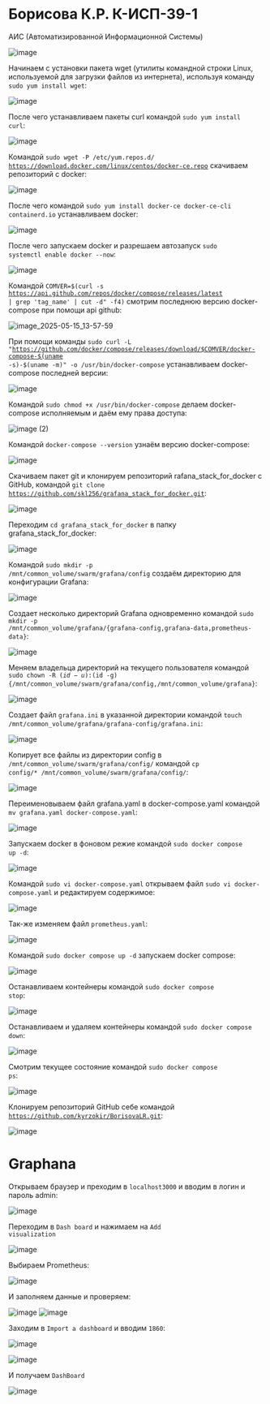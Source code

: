 <h1> Борисова К.Р. К-ИСП-39-1 </h1> 

АИС (Автоматизированной Информационной Системы)

![image](https://github.com/user-attachments/assets/079ecc14-8b07-4d55-aff2-41dac92cf19c)  

Начинаем с установки пакета wget (утилиты командной строки Linux, используемой для загрузки файлов из интернета), используя команду <code>sudo yum install wget</code>: 

![image](https://github.com/user-attachments/assets/12b55244-1be3-48ac-b02a-21094399553e)  

После чего устанавливаем пакеты curl командой <code>sudo yum install curl</code>:

![image](https://github.com/user-attachments/assets/41711237-f6ea-466c-9c84-fb84392c4d60)

Командой <code>sudo wget -P /etc/yum.repos.d/ https://download.docker.com/linux/centos/docker-ce.repo</code> скачиваем репозиторий с docker:

![image](https://github.com/user-attachments/assets/993f5fc2-2883-4246-99e0-f939812ded11)

После чего командой <code>sudo yum install docker-ce docker-ce-cli containerd.io</code> устанавливаем docker:

![image](https://github.com/user-attachments/assets/54275fb1-6eef-4ca4-a82a-a63481928c35)

После чего запускаем docker и разрешаем автозапуск <code>sudo systemctl enable docker --now</code>:

![image](https://github.com/user-attachments/assets/d75d4699-eade-4287-ab46-c32fc64cf449)

Командой  <code>COMVER=$(curl -s https://api.github.com/repos/docker/compose/releases/latest | grep 'tag_name' | cut -d\" -f4)</code> смотрим последнюю версию docker-compose при помощи api github:

![image_2025-05-15_13-57-59](https://github.com/user-attachments/assets/af42c978-60bf-490e-8008-5f12157308a7)

При помощи команды <code>sudo curl -L "https://github.com/docker/compose/releases/download/$COMVER/docker-compose-$(uname -s)-$(uname -m)" -o /usr/bin/docker-compose</code> устанавливаем docker-compose последней версии:

![image](https://github.com/user-attachments/assets/7af5c941-64a5-4e50-8f6d-58843a2b6a90)


Командой <code>sudo chmod +x /usr/bin/docker-compose</code> делаем docker-compose исполняемым и даём ему права доступа:

![image (2)](https://github.com/user-attachments/assets/4daeadd3-19fd-439a-b663-163537cfb9ac)

Командой <code>docker-compose --version</code> узнаём версию docker-compose:

![image](https://github.com/user-attachments/assets/f4aebbc6-1f3c-47a1-8686-c3f6bb324864)

Скачиваем пакет git и клонируем репозиторий rafana_stack_for_docker с GitHub, командой <code>git clone https://github.com/skl256/grafana_stack_for_docker.git</code>:

![image](https://github.com/user-attachments/assets/1675f672-1f83-41e3-8c37-de54197bf8d5)

Переходим <code>cd grafana_stack_for_docker</code> в папку grafana_stack_for_docker:

![image](https://github.com/user-attachments/assets/52489032-5137-4c12-b64a-8f53e9c8249e)

Командой <code>sudo mkdir -p /mnt/common_volume/swarm/grafana/config</code> создаём директорию для конфигурации Grafana:

![image](https://github.com/user-attachments/assets/04259fb6-e061-49fe-8672-d7abbae827f6)

Создает несколько директорий Grafana одновременно командой
<code>sudo mkdir -p /mnt/common_volume/grafana/{grafana-config,grafana-data,prometheus-data}</code>:

![image](https://github.com/user-attachments/assets/98b0a958-9f50-49b1-bf77-35cea43d743b)

Меняем владельца директорий на текущего пользователя командой <code>sudo chown -R $(id -u):$(id -g) {/mnt/common_volume/swarm/grafana/config,/mnt/common_volume/grafana}</code>:

![image](https://github.com/user-attachments/assets/daffa7ce-309b-418f-83f0-73600163d073)

Создает файл <code>grafana.ini</code> в указанной директории командой <code>touch /mnt/common_volume/grafana/grafana-config/grafana.ini</code>:

![image](https://github.com/user-attachments/assets/40520d83-8afc-4509-bdf7-deb33b93318b)

Копирует все файлы из директории config в <code>/mnt/common_volume/swarm/grafana/config/</code> командой <code>cp config/* /mnt/common_volume/swarm/grafana/config/</code>:

![image](https://github.com/user-attachments/assets/b1e9d260-1529-45ba-8e84-d608d0931c2f)

Переименовываем файл grafana.yaml в docker-compose.yaml командой <code>mv grafana.yaml docker-compose.yaml</code>:

![image](https://github.com/user-attachments/assets/3663f187-c1a6-481f-ac2c-001bc71e83e7)

Запускаем docker в фоновом режие командой <code>sudo docker compose up -d</code>:

![image](https://github.com/user-attachments/assets/5c68548c-9579-42ac-8651-e2bb7a6821ab)

Командой <code>sudo vi docker-compose.yaml</code> открываем файл <code>sudo vi docker-compose.yaml</code> и редактируем содержимое:

![image](https://github.com/user-attachments/assets/e03806f5-cd35-49fc-9de0-a58a81414669)

Так-же изменяем файл <code>prometheus.yaml</code>:

![image](https://github.com/user-attachments/assets/0a8d9734-05f0-4f17-9139-d760fb6daab7)

Командой <code>sudo docker compose up -d</code> запускаем docker compose:

![image](https://github.com/user-attachments/assets/6ab05d51-5fbb-460f-9722-f97b601c0ecc)

Останавливаем контейнеры командой <code>sudo docker compose stop</code>:

![image](https://github.com/user-attachments/assets/5e505478-f29b-4c90-b5c3-1a014ab96757)

Останавливаем и удаляем контейнеры командой <code>sudo docker compose down</code>:

![image](https://github.com/user-attachments/assets/98398ddb-217c-4cce-a13d-45fd959ee5e4)

Смотрим текущее состояние командой <code>sudo docker compose ps</code>:

![image](https://github.com/user-attachments/assets/9cd70658-3603-4b25-a025-acc7173e1c21)


Клонируем репозиторий GitHub себе командой <code>https://github.com/kyrzokir/BorisovaLR.git</code>:

![image](https://github.com/user-attachments/assets/b246680a-df17-4d4f-8c93-6ed42ba67a24)

<h1>Graphana</h1>

Открываем браузер и преходим в <code>localhost3000</code> и вводим в логин и пароль admin:

![image](https://github.com/user-attachments/assets/17706672-ffe8-45bf-978c-8a05ece60f14)

Переходим в <code>Dash board</code> и нажимаем на <code>Add visualization</code>

![image](https://github.com/user-attachments/assets/a4e0bda9-88e2-4b1e-9ddc-1a69fbed494d)

Выбираем Prometheus:

![image](https://github.com/user-attachments/assets/aaf0cc6e-8626-495c-8fdb-32149309df16)

И заполняем данные и проверяем:

![image](https://github.com/user-attachments/assets/3603f821-3a9a-41e1-bd62-8e3e873e955d)
![image](https://github.com/user-attachments/assets/c016de6d-1bd1-4794-9dbb-6ba43ee1f9c3)

Заходим в <code>Import a dashboard</code> и вводим <code>1860</code>:

![image](https://github.com/user-attachments/assets/fbf09e59-7015-4b90-ab3d-d82856e4c38e)

![image](https://github.com/user-attachments/assets/2f4d2c11-3e85-407f-81de-24b1cb18647c)

И получаем <code>DashBoard</code>

![image](https://github.com/user-attachments/assets/500f8c5e-ce6a-4cad-98ee-5f8bff4cbed1)














